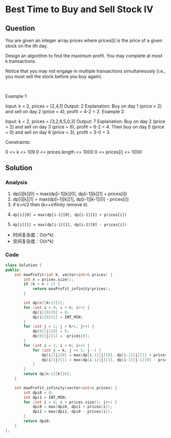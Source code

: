 #  Best Time to Buy and Sell Stock IV
## Question
You are given an integer array prices where prices[i] is the price of a given stock on the ith day.

Design an algorithm to find the maximum profit. You may complete at most k transactions.

Notice that you may not engage in multiple transactions simultaneously (i.e., you must sell the stock before you buy again).

 

Example 1:

Input: k = 2, prices = [2,4,1]
Output: 2
Explanation: Buy on day 1 (price = 2) and sell on day 2 (price = 4), profit = 4-2 = 2.
Example 2:

Input: k = 2, prices = [3,2,6,5,0,3]
Output: 7
Explanation: Buy on day 2 (price = 2) and sell on day 3 (price = 6), profit = 6-2 = 4. Then buy on day 5 (price = 0) and sell on day 6 (price = 3), profit = 3-0 = 3.
 

Constraints:

0 <= k <= 109
0 <= prices.length <= 1000
0 <= prices[i] <= 1000

## Solution
### Analysis
1. dp[i][k][0] = max(dp[i-1][k][0], dp[i-1][k][1] + prices[i])
2. dp[i][k][1] = max(dp[i-1][k][1], dp[i-1][k-1][0] - prices[i])
3. if k>n/2 then (k=+infinity remove k)
4.     dp[i][0] = max(dp[i-1][0], dp[i-1][1] + prices[i])
5.     dp[i][1] = max(dp[i-1][1], dp[i-1][0] - prices[i])
+ 时间复杂度：O(n*k)
+ 空间复杂度：O(n*k)
### Code
```C++ []
class Solution {
public:
    int maxProfit(int k, vector<int>& prices) {
        int n = prices.size();
        if (k > n / 2) {
            return maxProfit_infinity(prices);
        }

        int dp[n][k+1][2];
        for (int i = 0; i < n; i++) {
            dp[i][0][0] = 0;
            dp[i][0][1] = INT_MIN;
        }
        for (int j = 1; j < k+1; j++) {
            dp[0][j][0] = 0;
            dp[0][j][1] = -prices[0];
        }
        for (int i = 1; i < n; i++) {
            for (int j = k; j >= 1; j--) {
                dp[i][j][0] = max(dp[i-1][j][0], dp[i-1][j][1] + prices[i]);
                dp[i][j][1] = max(dp[i-1][j][1], dp[i-1][j-1][0] - prices[i]);
            }
        }
        return dp[n-1][k][0];
    }

    int maxProfit_infinity(vector<int>& prices) {
        int dpi0 = 0;
        int dpi1 = INT_MIN;
        for (int i = 0; i < prices.size(); i++) {
            dpi0 = max(dpi0, dpi1 + prices[i]);
            dpi1 = max(dpi1, dpi0 - prices[i]);
        }
        return dpi0;
    }
};